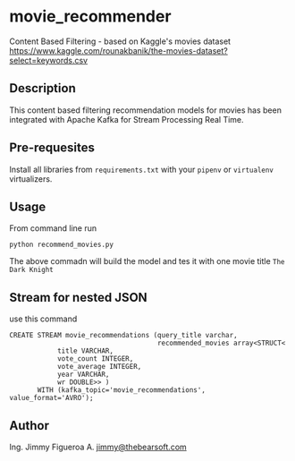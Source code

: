 # movie_recommender
Content Based Filtering - based on Kaggle's movies 
dataset https://www.kaggle.com/rounakbanik/the-movies-dataset?select=keywords.csv

## Description
This content based filtering recommendation models for movies 
has been integrated with Apache Kafka for Stream Processing Real Time.

## Pre-requesites
Install all libraries from `requirements.txt`
with your `pipenv` or `virtualenv` virtualizers.

## Usage 
From command line run 
```
python recommend_movies.py
```
The above commadn will build the model and tes it with one movie title `The Dark Knight`

## Stream for nested JSON
use this command
```
CREATE STREAM movie_recommendations (query_title varchar,
                                     recommended_movies array<STRUCT<
            title VARCHAR, 
            vote_count INTEGER, 
            vote_average INTEGER,
            year VARCHAR,
            wr DOUBLE>> ) 
       WITH (kafka_topic='movie_recommendations', value_format='AVRO');
```

## Author 
Ing. Jimmy Figueroa A.
jimmy@thebearsoft.com 
